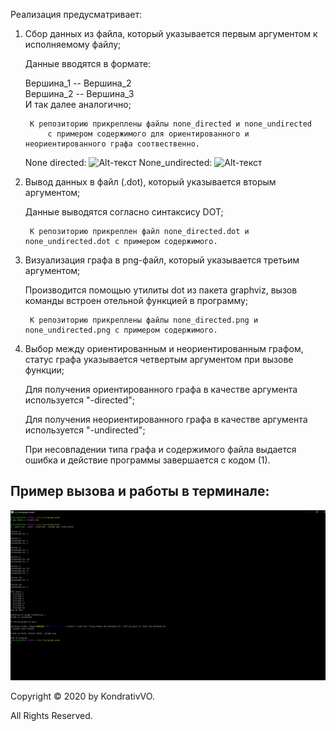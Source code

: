 

Реализация предусматривает:

1) Cбор данных из файла, который указывается первым аргументом к исполняемому файлу;

	Данные вводятся в формате:
	
	Вершина_1 -- Вершина_2                                                                                                                     
        Вершина_2 -- Вершина_3                                                                                                                      
        И так далее аналогично;
	
	
		К репозиторию прикреплены файлы none_directed и none_undirected 
			c примером содержимого для ориентированного и неориентированного графа соотвественно.
	None directed: ![Alt-текст](https://github.com/Kobanoss/FLaTA/blob/master/graph_flata/none_directed)
	None_undirected: ![Alt-текст](https://github.com/Kobanoss/FLaTA/blob/master/graph_flata/none_undirected)


2) Вывод данных в файл (.dot), который указывается вторым аргументом;

	Данные выводятся согласно синтаксису DOT;

		К репозиторию прикреплен файл none_directed.dot и none_undirected.dot c примером содержимого.


3) Визуализация графа в png-файл, который указывается третьим аргументом;

	Производится помощью утилиты dot из пакета graphviz, вызов команды встроен отельной функцией в программу;

		К репозиторию прикреплены файлы none_directed.png и none_undirected.png c примером содержимого.


4) Выбор между ориентированным и неориентированным графом, статус графа указывается четвертым аргументом при вызове функции;

	Для получения ориентированного графа в качестве аргумента используется "-directed";
	
	Для получения неориентированного графа в качестве аргумента используется "-undirected";
	
	
	При несовпадении типа графа и содержимого файла выдается ошибка и действие программы завершается с кодом (1).


## Пример вызова и работы в терминале: 

![Alt-текст](https://github.com/Kobanoss/FLaTA/blob/master/graph_flata/term.png)


Copyright © 2020 by KondrativVO. 

All Rights Reserved.
